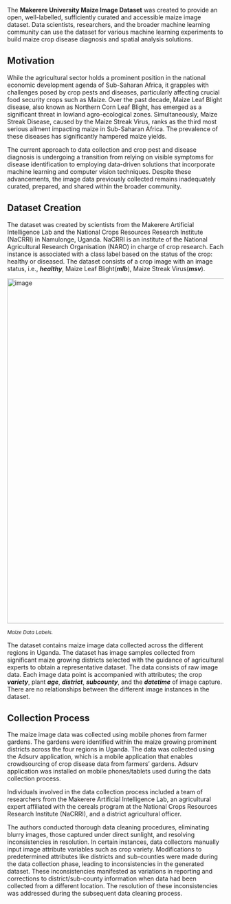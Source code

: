 The **Makerere University Maize Image Dataset** was created to provide an open, well-labelled, sufficiently curated and accessible maize image dataset. Data scientists, researchers, and the broader machine learning community can use the dataset for various machine learning experiments to build maize crop disease diagnosis and spatial analysis solutions.

## Motivation

While the agricultural sector holds a prominent position in the national economic development agenda of Sub-Saharan Africa, it grapples with challenges posed by crop pests and diseases, particularly affecting crucial food security crops such as Maize. Over the past decade, Maize Leaf Blight disease, also known as Northern Corn Leaf Blight, has emerged as a significant threat in lowland agro-ecological zones. Simultaneously, Maize Streak Disease, caused by the Maize Streak Virus, ranks as the third most serious ailment impacting maize in Sub-Saharan Africa. The prevalence of these diseases has significantly hampered maize yields.

The current approach to data collection and crop pest and disease diagnosis is undergoing a transition from relying on visible symptoms for disease identification to employing data-driven solutions that incorporate machine learning and computer vision techniques. Despite these advancements, the image data previously collected remains inadequately curated, prepared, and shared within the broader community.

## Dataset Creation

The dataset was created by scientists from the Makerere Artificial Intelligence Lab and the National Crops Resources Research Institute (NaCRRI) in Namulonge,
Uganda. NaCRRI is an institute of the National Agricultural Research Organisation (NARO) in charge of crop research.
Each instance is associated with a class label based on the status of the crop: healthy or diseased. The dataset consists of a crop image with an image status, i.e., ***healthy***, Maize Leaf Blight(***mlb***), Maize Streak Virus(***msv***). 

<img src="https://user-images.githubusercontent.com/120389559/298060192-0d850509-90cb-40f9-9b2a-d2c69c181fc0.png" alt="image" width="800">

<span style="font-size: smaller; font-style: italic;">Maize Data Labels.</span>

The dataset contains maize image data collected across the different regions in Uganda. The dataset has image samples collected from significant maize growing districts selected with the guidance of agricultural experts to obtain a representative dataset. The data consists of raw image data. Each image data point is accompanied with attributes; the crop ***variety***, plant ***age***, ***district***, ***subcounty***, and the ***datetime*** of image capture. There are no relationships between the different image instances in the dataset.

## Collection Process

The maize image data was collected using mobile phones from farmer gardens. The gardens were identified within the maize growing prominent districts across the four regions in Uganda. The data was collected using the Adsurv application, which is a mobile application that enables crowdsourcing of crop disease data from farmers’ gardens. Adsurv application was installed on mobile phones/tablets used during the data collection process.

Individuals involved in the data collection process included a team of researchers from the Makerere Artificial Intelligence Lab, an agricultural expert affiliated with the cereals program at the National Crops Resources Research Institute (NaCRRI), and a district agricultural officer.

The authors conducted thorough data cleaning procedures, eliminating blurry images, those captured under direct sunlight, and resolving inconsistencies in resolution. In certain instances, data collectors manually input image attribute variables such as crop variety. Modifications to predetermined attributes like districts and sub-counties were made during the data collection phase, leading to inconsistencies in the generated dataset. These inconsistencies manifested as variations in reporting and corrections to district/sub-county information when data had been collected from a different location. The resolution of these inconsistencies was addressed during the subsequent data cleaning process.
